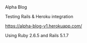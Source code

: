 Alpha Blog

Testing Rails & Heroku integration

https://alpha-blog-v1.herokuapp.com/

Using Ruby 2.6.5 and Rails 5.1.7
